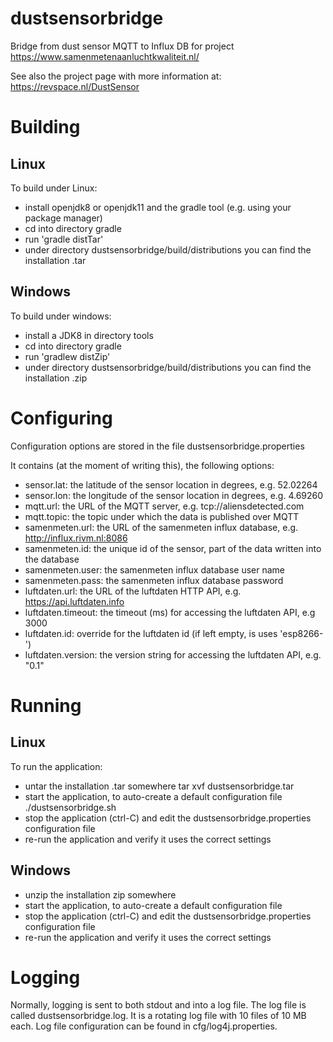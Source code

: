 # dustsensorbridge
Bridge from dust sensor MQTT to Influx DB for project https://www.samenmetenaanluchtkwaliteit.nl/

See also the project page with more information at:
https://revspace.nl/DustSensor

# Building
## Linux
To build under Linux:
* install openjdk8 or openjdk11 and the gradle tool (e.g. using your package manager)
* cd into directory gradle
* run 'gradle distTar'
* under directory dustsensorbridge/build/distributions you can find the installation .tar 
## Windows
To build under windows:
* install a JDK8 in directory tools
* cd into directory gradle
* run 'gradlew distZip'
* under directory dustsensorbridge/build/distributions you can find the installation .zip

# Configuring
Configuration options are stored in the file dustsensorbridge.properties

It contains (at the moment of writing this), the following options:
* sensor.lat: the latitude of the sensor location in degrees, e.g. 52.02264
* sensor.lon: the longitude of the sensor location in degrees, e.g. 4.69260
* mqtt.url: the URL of the MQTT server, e.g. tcp://aliensdetected.com
* mqtt.topic: the topic under which the data is published over MQTT
* samenmeten.url: the URL of the samenmeten influx database, e.g. http://influx.rivm.nl:8086
* samenmeten.id: the unique id of the sensor, part of the data written into the database
* samenmeten.user: the samenmeten influx database user name
* samenmeten.pass: the samenmeten influx database password
* luftdaten.url: the URL of the luftdaten HTTP API, e.g. https://api.luftdaten.info
* luftdaten.timeout: the timeout (ms) for accessing the luftdaten API, e.g 3000
* luftdaten.id: override for the luftdaten id (if left empty, is uses 'esp8266-<ESP-id>')
* luftdaten.version: the version string for accessing the luftdaten API, e.g. "0.1"

# Running
## Linux
To run the application:
* untar the installation .tar somewhere
  tar xvf dustsensorbridge.tar
* start the application, to auto-create a default configuration file
  ./dustsensorbridge.sh
* stop the application (ctrl-C) and edit the dustsensorbridge.properties configuration file
* re-run the application and verify it uses the correct settings
## Windows
* unzip the installation zip somewhere
* start the application, to auto-create a default configuration file
* stop the application (ctrl-C) and edit the dustsensorbridge.properties configuration file
* re-run the application and verify it uses the correct settings

# Logging
Normally, logging is sent to both stdout and into a log file.
The log file is called dustsensorbridge.log. It is a rotating log file with 10 files of 10 MB each.
Log file configuration can be found in cfg/log4j.properties.

